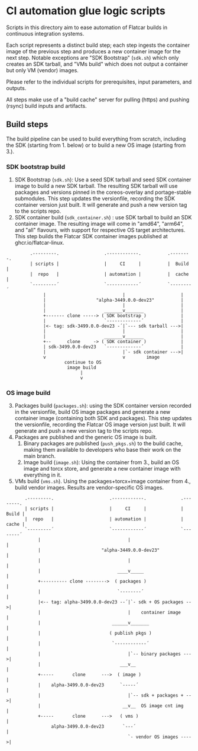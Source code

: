 # CI automation glue logic scripts

Scripts in this directory aim to ease automation of Flatcar builds in continuous integration systems.

Each script represents a distinct build step; each step ingests the container image of the previous step and produces a new container image for the next step.
Notable exceptions are "SDK Bootstrap" (`sdk.sh`) which only creates an SDK tarball, and "VMs build" which does not output a container but only VM (vendor) images.

Please refer to the individual scripts for prerequisites, input parameters, and outputs.

All steps make use of a "build cache" server for pulling (https) and pushing (rsync) build inputs and artifacts.

## Build steps

The build pipeline can be used to build everything from scratch, including the SDK (starting from 1. below) or to build a new OS image (starting from 3.).

### SDK bootstrap build

1. SDK Bootstrap (`sdk.sh`): Use a seed SDK tarball and seed SDK container image to build a new SDK tarball.
   The resulting SDK tarball will use packages and versions pinned in the coreos-overlay and portage-stable submodules.
   This step updates the versionfile, recording the SDK container version just built.
   It will generate and push a new version tag to the scripts repo.
2. SDK container build (`sdk_container.sh`) : use SDK tarball to build an SDK container image.
   The resulting image will come in "amd64", "arm64", and "all" flavours, with support for respective OS target architectures. This step builds the Flatcar SDK container images published at ghcr.io/flatcar-linux.

```
         .---------.                 .------------.          .--------.
         | scripts |                 |     CI     |          |  Build |
         |  repo   |                 | automation |          |  cache |
         `---------´                 `------------´          `--------´
              |                             |                     |
              |                   "alpha-3449.0.0-dev23"          |
              |                             |                     |
              |                      _______v_______              |
              +------- clone -----> ( SDK bootstrap )             |
              |                      `-------------´              |
              |<- tag: sdk-3499.0.0-dev23 -´|`--- sdk tarball --->|
              |                             |                     |
              |                      _______v_______              |
              +--      clone     -> ( SDK container )             |
              | sdk-3499.0.0-dev23   `-------------´              |
              |                             |`- sdk container --->|
              v                             v        image
                      continue to OS
                       image build
                            |
                            v 
```

### OS image build

3. Packages build (`packages.sh`): using the SDK container version recorded in the versionfile, build OS image packages and generate a new container image (containing both SDK and packages).
   This step updates the versionfile, recording the Flatcar OS image version just built.
   It will generate and push a new version tag to the scripts repo.
4. Packages are published and the generic OS image is built.
   1. Binary packages are published (`push_pkgs.sh`) to the build cache, making them available to developers who base their work on the main branch.
   2. Image build (`image.sh`): Using the container from 3., build an OS image and torcx store, and generate a new container image with everything in it.
5. VMs build (`vms.sh`). Using the packages+torcx+image container from 4., build vendor images. Results are vendor-specific OS images.

```
       .---------.                     .------------.             .--------.
       | scripts |                     |     CI     |             |  Build |
       |  repo   |                     | automation |             |  cache |
       `---------´                     `------------´             `--------´
            |                                 |                        |
            |                       "alpha-3449.0.0-dev23"             |
            |                                 |                        |
            |                             ____v_____                   |
            +---------- clone -------->  ( packages )                  |
            |                             `--------´                   |
            |<-- tag: alpha-3499.0.0-dev23 --´|`- sdk + OS packages -->|
            |                                 |    container image     |
            |                           ______v_______                 |
            |                          ( publish pkgs )                |
            |                           `------------´                 |
            |                                 |`-- binary packages --->|
            |                              ___v__                      |
            +-----       clone      --->  ( image )                    |
            |    alpha-3499.0.0-dev23      `-----´                     |
            |                                 |`-- sdk + packages + -->|
            |                               __v__  OS image cnt img    |
            +-----       clone      --->   ( vms )                     |
                 alpha-3499.0.0-dev23       `---´                      |
                                              `- vendor OS images ---->|
```
